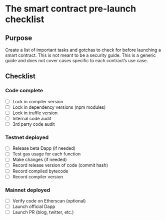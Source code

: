 # The smart contract pre-launch checklist
## Purpose
Create a list of important tasks and gotchas to check for before launching a
smart contract. This is not meant to be a security guide.
This is a generic guide and does not cover cases specific to each contract’s
use case.
## Checklist
### Code complete
- [ ] Lock in compiler version
- [ ] Lock in dependency versions (npm modules)
- [ ] Lock in truffle version
- [ ] Internal code audit
- [ ] 3rd party code audit
### Testnet deployed
- [ ] Release beta Dapp (if needed)
- [ ] Test gas usage for each function
- [ ] Make changes (if needed)
- [ ] Record release version of code (commit hash)
- [ ] Record compiled bytecode
- [ ] Record compiler version
### Mainnet deployed
- [ ] Verify code on Etherscan (optional)
- [ ] Launch official Dapp
- [ ] Launch PR (blog, twitter, etc.)
